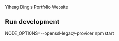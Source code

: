 Yiheng Ding's Portfolio Website

## Run development
NODE_OPTIONS=--openssl-legacy-provider npm start
